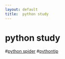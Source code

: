 ```yaml
---
layout: default
title:  python study
---
```

# python study
#[python spider](http://python.jobbole.com/81332/)
#[pythontip](http://www.pythontip.com/)